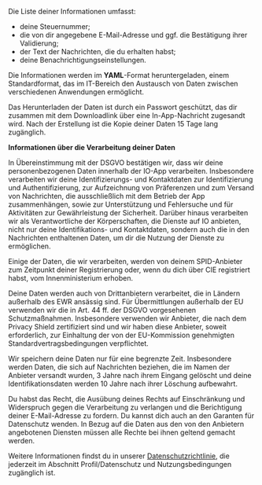 Die Liste deiner Informationen umfasst:

- deine Steuernummer;
- die von dir angegebene E-Mail-Adresse und ggf. die Bestätigung ihrer Validierung;
- der Text der Nachrichten, die du erhalten habst;
- deine Benachrichtigungseinstellungen.


Die Informationen werden im **YAML**-Format heruntergeladen, einem Standardformat, das im IT-Bereich den Austausch von Daten zwischen verschiedenen Anwendungen ermöglicht.

Das Herunterladen der Daten ist durch ein Passwort geschützt, das dir zusammen mit dem Downloadlink über eine In-App-Nachricht zugesandt wird. 
Nach der Erstellung ist die Kopie deiner Daten 15 Tage lang zugänglich. 


**Informationen über die Verarbeitung deiner Daten**

In Übereinstimmung mit der DSGVO bestätigen wir, dass wir deine personenbezogenen Daten innerhalb der IO-App verarbeiten.
Insbesondere verarbeiten wir deine Identifizierungs- und Kontaktdaten zur Identifizierung und Authentifizierung, zur Aufzeichnung von Präferenzen und zum Versand von Nachrichten, die ausschließlich mit dem Betrieb der App zusammenhängen, sowie zur Unterstützung und Fehlersuche und für Aktivitäten zur Gewährleistung der Sicherheit. Darüber hinaus verarbeiten wir als Verantwortliche der Körperschaften, die Dienste auf IO anbieten, nicht nur deine Identifikations- und Kontaktdaten, sondern auch die in den Nachrichten enthaltenen Daten, um dir die Nutzung der Dienste zu ermöglichen.

Einige der Daten, die wir verarbeiten, werden von deinem SPID-Anbieter zum Zeitpunkt deiner Registrierung oder, wenn du dich über CIE registriert habst, vom Innenministerium erhoben.

Deine Daten werden auch von Drittanbietern verarbeitet, die in Ländern außerhalb des EWR ansässig sind. Für Übermittlungen außerhalb der EU verwenden wir die in Art. 44 ff. der DSGVO vorgesehenen Schutzmaßnahmen. Insbesondere verwenden wir Anbieter, die nach dem Privacy Shield zertifiziert sind und wir haben diese Anbieter, soweit erforderlich, zur Einhaltung der von der EU-Kommission genehmigten Standardvertragsbedingungen verpflichtet. 

Wir speichern deine Daten nur für eine begrenzte Zeit. Insbesondere werden Daten, die sich auf Nachrichten beziehen, die im Namen der Anbieter versandt wurden, 3 Jahre nach ihrem Eingang gelöscht und deine Identifikationsdaten werden 10 Jahre nach ihrer Löschung aufbewahrt. 

Du habst das Recht, die Ausübung deines Rechts auf Einschränkung und Widerspruch gegen die Verarbeitung zu verlangen und die Berichtigung deiner E-Mail-Adresse zu fordern. Du kannst dich auch an den Garanten für Datenschutz wenden.
In Bezug auf die Daten aus den von den Anbietern angebotenen Diensten müssen alle Rechte bei ihnen geltend gemacht werden.


Weitere Informationen findst du in unserer [Datenschutzrichtlinie](ioit://PROFILE_PRIVACY), die jederzeit im Abschnitt Profil/Datenschutz und Nutzungsbedingungen zugänglich ist.
